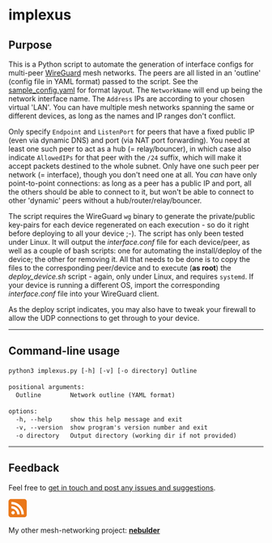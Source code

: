 # implexus

## Purpose

This is a Python script to automate the generation of interface configs for multi-peer [WireGuard](https://www.wireguard.com/) mesh networks. The peers are all listed in an 'outline' (config file in YAML format) passed to the script. See the [sample_config.yaml](https://github.com/erykjj/implexus/blob/main/sample_config.yaml) for format layout. The `NetworkName` will end up being the network interface name. The `Address` IPs are according to your chosen virtual 'LAN'. You can have multiple mesh networks spanning the same or different devices, as long as the names and IP ranges don't conflict.

Only specify `Endpoint` and `ListenPort` for peers that have a fixed public IP (even via dynamic DNS) and port (via NAT port forwarding). You need at least one such peer to act as a hub (= relay/bouncer), in which case also indicate `AllowedIPs` for that peer with the `/24` suffix, which will make it accept packets destined to the whole subnet. Only have one such peer per network (= interface), though you don't need one at all. You *can* have only point-to-point connections: as long as a peer has a public IP and port, all the others should be able to connect to it, but won't be able to connect to other 'dynamic' peers without a hub/router/relay/bouncer.

The script requires the WireGuard `wg` binary to generate the private/public key-pairs for each device regenerated on each execution - so do it right before deploying to all your device ;-). The script has only been tested under Linux. It will output the *interface.conf* file for each device/peer, as well as a couple of bash scripts: one for automating the install/deploy of the device; the other for removing it. All that needs to be done is to copy the files to the corresponding peer/device and to execute (**as root**) the *deploy_device.sh* script - again, only under Linux, and requires `systemd`. If your device is running a different OS, import the corresponding *interface.conf* file into your WireGuard client.

As the deploy script indicates, you may also have to tweak your firewall to allow the UDP connections to get through to your device.

____
## Command-line usage
```
python3 implexus.py [-h] [-v] [-o directory] Outline

positional arguments:
  Outline        Network outline (YAML format)

options:
  -h, --help     show this help message and exit
  -v, --version  show program's version number and exit
  -o directory   Output directory (working dir if not provided)
```

____
## Feedback

Feel free to [get in touch and post any issues and suggestions](https://github.com/erykjj/implexus/issues).

[![RSS of releases](res/rss-36.png)](https://github.com/erykjj/implexus/releases.atom)

My other mesh-networking project: [**nebulder**](https://github.com/erykjj/nebulder)
